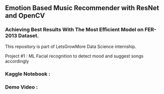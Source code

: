## Emotion Based Music Recommender with ResNet and OpenCV
### Achieving Best Results With The Most Efficient Model on FER-2013 Dataset.

This repository is part of LetsGrowMore Data Science internship.

Project #1 : ML Facial recognition to detect mood and suggest songs accordingly 

### Kaggle Notebook : 
### Demo Video : 
